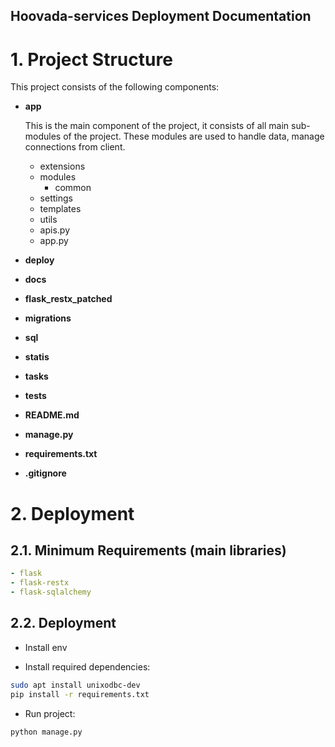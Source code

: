 Hoovada-services Deployment Documentation
-----------------------------------

# 1. Project Structure
This project consists of the following components:
- __app__
    
    This is the main component of the project, it consists of all main sub-modules of the project. These modules are used to handle data, manage connections from client.
    - extensions
    - modules
        - common
    - settings
    - templates
    - utils
    - apis.py
    - app.py
- __deploy__
- __docs__
- __flask_restx_patched__
- __migrations__
- __sql__
- __statis__
- __tasks__
- __tests__
- __README.md__
- __manage.py__
- __requirements.txt__
- __.gitignore__

# 2. Deployment
## 2.1. Minimum Requirements (main libraries)
```yaml
- flask
- flask-restx
- flask-sqlalchemy
```


## 2.2. Deployment

- Install env

- Install required dependencies:

```bash
sudo apt install unixodbc-dev
pip install -r requirements.txt
```
- Run project:
```bash
python manage.py
```

